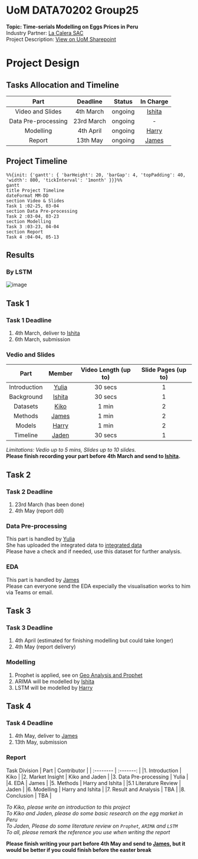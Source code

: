 # UoM DATA70202 Group25  
**Topic: Time-serials Modelling on Eggs Prices in Peru**  
Industry Partner: [La Calera SAC](https://www.lacalera.pe/)  
Project Description: [View on UoM Sharepoint](https://livemanchesterac-my.sharepoint.com/:w:/r/personal/yuhang_xie-3_postgrad_manchester_ac_uk/_layouts/15/doc2.aspx?sourcedoc=%7B7DFA38D0-850F-434C-AD4E-BDFD996C9306%7D&file=P25%20La%20Calera%20SAC.docx&action=default&mobileredirect=true&DefaultItemOpen=1&web=1)

# Project Design  
## Tasks Allocation and Timeline  
| Part   | Deadline | Status | In Charge |
| :--------: | :-------:  | :-------: | :-------: |
| Video and Slides |   4th March   | ongoing | [Ishita](mailto:ishita.satija@postgrad.manchester.ac.uk) |
| Data Pre-processing |   23rd March   |  ongoing  | - |
| Modelling |  4th April   |  ongoing  | [Harry](mailto:yuhang.xie-3@postgrad.manchester.ac.uk) |
| Report |   13th May   |  ongoing  | [James](mailto:james.askew-3@postgrad.manchester.ac.uk) |

## Project Timeline
```mermaid
%%{init: {'gantt': { 'barHeight': 20, 'barGap': 4, 'topPadding': 40, 'width': 800, 'tickInterval': '1month' }}}%%
gantt
title Project Timeline
dateFormat MM-DD
section Video & Slides
Task 1 :02-25, 03-04
section Data Pre-processing
Task 2 :03-04, 03-23
section Modelling
Task 3 :03-23, 04-04
section Report
Task 4 :04-04, 05-13
```

## Results
### By LSTM
![image](https://github.com/user-attachments/assets/facbb108-4946-4bda-9ac9-a2d74646cd84)


## Task 1
### Task 1 Deadline
1. 4th March, deliver to [Ishita](mailto:ishita.satija@postgrad.manchester.ac.uk)
2. 6th March, submission

### Vedio and Slides
| Part | Member | Video Length (up to) | Slide Pages (up to) |
| :--------: | :-------:  | :-------: | :-------: |
| Introduction | [Yulia](mailto:hanxi.yu@postgrad.manchester.ac.uk) | 30 secs | 1 |
| Background | [Ishita](mailto:ishita.satija@postgrad.manchester.ac.uk) | 30 secs | 1 |
| Datasets | [Kiko](mailto:yi.gao-5@postgrad.manchester.ac.uk) | 1 min | 2 |
| Methods | [James](mailto:james.askew-3@postgrad.manchester.ac.uk) | 1 min | 2 |
| Models | [Harry](mailto:yuhang.xie-3@postgrad.manchester.ac.uk) | 1 min | 2 |
| Timeline | [Jaden](mailto:jiajun.tian@postgrad.manchester.ac.uk) | 30 secs | 1 |

*Limitations: Vedio up to 5 mins, Slides up to 10 slides.*  
**Please finish recording your part before 4th March and send to [Ishita](mailto:ishita.satija@postgrad.manchester.ac.uk).**


## Task 2
### Task 2 Deadline
1. 23rd March (has been done)
2. 4th May (report ddl)

### Data Pre-processing  
This part is handled by [Yulia](mailto:hanxi.yu@postgrad.manchester.ac.uk)  
She has uploaded the integrated data to [integrated data](https://github.com/gggaiii/UoM_DATA70202_Group25/blob/main/Data%20Preprocessing.ipynb)  
Please have a check and if needed, use this dataset for further analysis.  

### EDA
This part is handled by [James](mailto:james.askew-3@postgrad.manchester.ac.uk)  
Please can everyone send the EDA expecially the visualisation works to him via Teams or email.  

## Task 3
### Task 3 Deadline
1. 4th April (estimated for finishing modelling but could take longer)
2. 4th May (report delivery)

### Modelling
1. Prophet is applied, see on [Geo Analysis and Prophet](https://github.com/gggaiii/UoM_DATA70202_Group25/blob/main/Geo_EDA_and_Prophet_Model.ipynb)
2. ARIMA will be modelled by [Ishita](mailto:ishita.satija@postgrad.manchester.ac.uk)
3. LSTM will be modelled by [Harry](mailto:yuhang.xie-3@postgrad.manchester.ac.uk)  

## Task 4
### Task 4 Deadline
1. 4th May, deliver to [James](mailto:james.askew-3@postgrad.manchester.ac.uk)
2. 13th May, submission

### Report
Task Division
|  Part  |  Contributor  |
| :-------- | :-------:  |
|1. Introduction |  Kiko  |
|2. Market Insight |  Kiko and Jaden  |
|3. Data Pre-processing | Yulia |
|4. EDA  |  James  |
|5. Methods |  Harry and Ishita  |
|5.1 Literature Review  |  Jaden  |
|6. Modelling |  Harry and Ishita  |
|7. Result and Analysis |  TBA  |
|8. Conclusion |  TBA  |

*To Kiko, please write an introduction to this project*  
*To Kiko and Jaden, please do some basic research on the egg market in Peru*  
*To Jaden, Please do some literature review on `Prophet`, `ARIMA` and `LSTM`*  
*To all, please remark the reference you use when writing the report*    

**Please finish writing your part before 4th May and send to [James](mailto:james.askew-3@postgrad.manchester.ac.uk), but it would be better if you could finish before the easter break**






